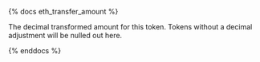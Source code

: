 {% docs eth_transfer_amount %}

The decimal transformed amount for this token. Tokens without a decimal adjustment will be nulled out here. 

{% enddocs %}